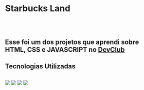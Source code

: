 <h1>Starbucks Land</h1>
<br>
<br>
<h2>Esse foi um dos projetos que aprendi sobre HTML, CSS e JAVASCRIPT no <a href="https://rodolfomori.com.br/devclub">DevClub</a></h2>

<h2>Tecnologias Utilizadas</h2>
<br>
<img src="https://img.shields.io/badge/HTML5-E34F26?style=for-the-badge&logo=html5&logoColor=white">
<img src="https://img.shields.io/badge/CSS3-1572B6?style=for-the-badge&logo=css3&logoColor=white">
<img src="https://img.shields.io/badge/JavaScript-323330?style=for-the-badge&logo=javascript&logoColor=F7DF1E">

<img src="https://github.com/edwardhungria-dev/starbucks-land/blob/master/img/Starbucks%20MacBook%20Pro%20on%20Writing%20Desk%20Mockup.png?raw=true">

